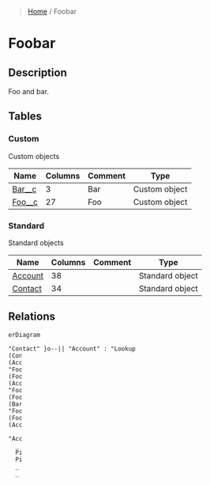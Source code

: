 > [Home](README.md) / Foobar

# Foobar

## Description

Foo and bar.

## Tables

### Custom

Custom objects

| Name | Columns | Comment | Type |
| ---- | ------- | ------- | ---- |
| [Bar__c](Bar__c.md) | 3 | Bar | Custom object |
| [Foo__c](Foo__c.md) | 27 | Foo | Custom object |

### Standard

Standard objects

| Name | Columns | Comment | Type |
| ---- | ------- | ------- | ---- |
| [Account](Account.md) | 38 |  | Standard object |
| [Contact](Contact.md) | 34 |  | Standard object |

## Relations

```mermaid
erDiagram

"Contact" }o--|| "Account" : "Lookup
(Contact.AccountId)
(Account.)"
"Foo__c" }o--|| "Account" : "Lookup
(Foo__c.Account2__c)
(Account.SecondFooes)"
"Foo__c" }o--|| "Bar__c" : "MasterDetail
(Foo__c.Bar__c)
(Bar__c.Fooes)"
"Foo__c" }o--|| "Account" : "Lookup
(Foo__c.Account__c)
(Account.Fooes)"

"Account" {
  _ AccountNumber
  Picklist AccountSource
  Picklist Active__c
  _ AnnualRevenue
  _ BillingAddress
  _ CleanStatus
  Picklist CustomerPriority__c
  Lookup DandbCompanyId
  _ Description
  _ DunsNumber
  _ Fax
  Id Id
  Picklist Industry
  _ Jigsaw
  _ NaicsCode
  _ NaicsDesc
  Name Name
  _ NumberOfEmployees
  Number_3__0_ NumberofLocations__c
  Lookup OwnerId
  Picklist Ownership
  Hierarchy ParentId
  _ Phone
  Picklist Rating
  Date SLAExpirationDate__c
  Text_10_ SLASerialNumber__c
  Picklist SLA__c
  _ ShippingAddress
  _ Sic
  _ SicDesc
  _ Site
  _ TickerSymbol
  _ Tier
  _ Tradestyle
  Picklist Type
  Picklist UpsellOpportunity__c
  _ Website
  _ YearStarted
}
"Bar__c" {
  Id Id
  Name_Text_ Name
  Record_Type RecordTypeId
}
"Contact" {
  Lookup_Account_ AccountId
  _ AssistantName
  _ AssistantPhone
  _ Birthdate
  Picklist BuyerAttributes
  _ CleanStatus
  _ ContactSource
  _ Department
  _ Description
  _ DoNotCall
  _ Email
  _ Fax
  Picklist GenderIdentity
  _ HasOptedOutOfEmail
  _ HasOptedOutOfFax
  _ HomePhone
  Id Id
  Lookup IndividualId
  _ Jigsaw
  Text_100_ Languages__c
  _ LastCURequestDate
  _ LastCUUpdateDate
  Picklist LeadSource
  Picklist Level__c
  _ MailingAddress
  _ MobilePhone
  Name Name
  _ OtherAddress
  _ OtherPhone
  Lookup OwnerId
  _ Phone
  Picklist Pronouns
  Lookup ReportsToId
  _ Title
}
"Foo__c" {
  Lookup_Account_ Account2__c
  Lookup_Account_ Account__c
  MasterDetail_Bar__c_ Bar__c
  Id Id
  AutoNumber MyAutoNumber__c
  Checkbox MyCheckbox__c
  Picklist MyChildPicklist__c
  Currency_18__2_ MyCurrency__c
  DateTime MyDateTime__c
  Date MyDate__c
  Email MyEmail__c
  EncryptedText_175_ MyEncryptedText__c
  Formula_Checkbox__BlankAsZero_ MyFormula__c
  Location MyGeolocation__c
  Picklist_MyGlobalPickValue_ MyGlobalPicklist__c
  LongTextArea_32768_ MyLongTextArea__c
  MultiselectPicklist MyMultiPicklist__c
  Number_18__4_ MyNumber__c
  Percent_18__2_ MyPercent__c
  Phone MyPhone__c
  Picklist MyPicklist__c
  Html_32768_ MyRichTextArea__c
  TextArea MyTextArea__c
  Text_255_ MyText__c
  Time MyTime__c
  Url MyURL__c
  Name_AutoNumber_ Name
}
```

---

> Generated by [tbls](https://github.com/k1LoW/tbls)
